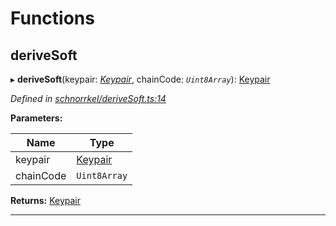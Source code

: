 

# Functions

<a id="derivesoft"></a>

##  deriveSoft

▸ **deriveSoft**(keypair: *[Keypair](_types_.md#keypair)*, chainCode: *`Uint8Array`*): [Keypair](_types_.md#keypair)

*Defined in [schnorrkel/deriveSoft.ts:14](https://github.com/polkadot-js/common/blob/8d86900/packages/util-crypto/src/schnorrkel/deriveSoft.ts#L14)*

**Parameters:**

| Name | Type |
| ------ | ------ |
| keypair | [Keypair](_types_.md#keypair) |
| chainCode | `Uint8Array` |

**Returns:** [Keypair](_types_.md#keypair)

___

